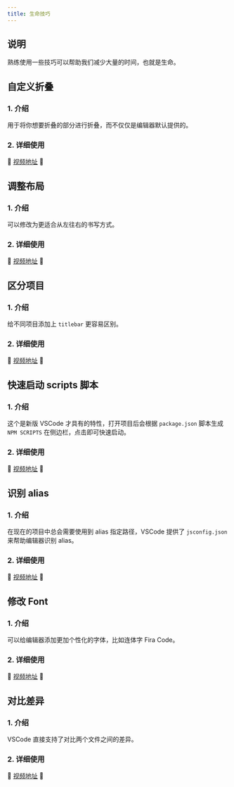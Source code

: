 ```yaml
---
title: 生命技巧
---
```


## 说明

熟练使用一些技巧可以帮助我们减少大量的时间，也就是生命。



## 自定义折叠

### 1. 介绍

用于将你想要折叠的部分进行折叠，而不仅仅是编辑器默认提供的。

### 2. 详细使用

🎉 [视频地址](https://www.bilibili.com/video/av61040785) 🎉



## 调整布局

### 1. 介绍

可以修改为更适合从左往右的书写方式。

### 2. 详细使用

🎉 [视频地址](https://www.bilibili.com/video/av61094667) 🎉



## 区分项目

### 1. 介绍

给不同项目添加上 `titlebar` 更容易区别。

### 2. 详细使用

🎉 [视频地址](https://www.bilibili.com/video/av61108053) 🎉



## 快速启动 scripts 脚本

### 1. 介绍

这个是新版 VSCode <Badge text="v1.37+" type="warn"/> 才具有的特性，打开项目后会根据 `package.json` 脚本生成 `NPM SCRIPTS` 在侧边栏，点击即可快速启动。

### 2. 详细使用

🎉 [视频地址](https://www.bilibili.com/video/av62989588) 🎉



## 识别 alias

### 1. 介绍

在现在的项目中总会需要使用到 alias 指定路径，VSCode 提供了 `jsconfig.json` 来帮助编辑器识别 alias。

### 2. 详细使用

🎉 [视频地址](https://www.bilibili.com/video/av67324824) 🎉



## 修改 Font

### 1. 介绍

可以给编辑器添加更加个性化的字体，比如连体字 Fira Code。

### 2. 详细使用

🎉 [视频地址](https://www.bilibili.com/video/av68990271) 🎉



## 对比差异

### 1. 介绍

VSCode 直接支持了对比两个文件之间的差异。

### 2. 详细使用

🎉 [视频地址](https://www.bilibili.com/video/av79284623) 🎉